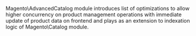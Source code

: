 Magento\AdvancedCatalog module introduces list of optimizations to allow higher concurrency on product management
operations with immediate update of product data on frontend and plays as an extension to indexation logic of
Magento\Catalog module.
